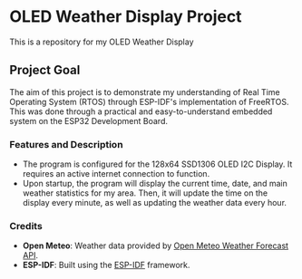 # OLED Weather Display Project #
This is a repository for my OLED Weather Display

## Project Goal
The aim of this project is to demonstrate my understanding of Real Time Operating System (RTOS) through ESP-IDF's implementation of
FreeRTOS. This was done through a practical and easy-to-understand embedded system on the ESP32 Development Board.

### Features and Description
- The program is configured for the 128x64 SSD1306 OLED I2C Display. It requires an active internet connection to function.
- Upon startup, the program will display the current time, date, and main weather statistics for my area. Then, it will update the time on the display every minute, as well as updating the weather data every hour.

### Credits
- **Open Meteo**: Weather data provided by [Open Meteo Weather Forecast API](https://open-meteo.com/).
- **ESP-IDF**: Built using the [ESP-IDF](https://github.com/espressif/esp-idf) framework.

